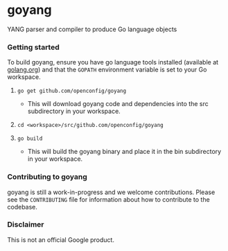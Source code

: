 # goyang
YANG parser and compiler to produce Go language objects

### Getting started

To build goyang, ensure you have go language tools installed
(available at [golang.org](golang.org/dl)) and that the `GOPATH`
environment variable is set to your Go workspace.

1. `go get github.com/openconfig/goyang`
    * This will download goyang code and dependencies into the src
subdirectory in your workspace.

2. `cd <workspace>/src/github.com/openconfig/goyang`

3. `go build`

   * This will build the goyang binary and place it in the bin
subdirectory in your workspace.

### Contributing to goyang

goyang is still a work-in-progress and we welcome contributions.  Please see
the `CONTRIBUTING` file for information about how to contribute to the codebase.

### Disclaimer

This is not an official Google product.